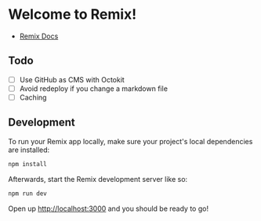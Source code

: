 # Welcome to Remix!

- [Remix Docs](https://remix.run/docs)

## Todo

- [ ] Use GitHub as CMS with Octokit
- [ ] Avoid redeploy if you change a markdown file
- [ ] Caching

## Development

To run your Remix app locally, make sure your project's local dependencies are installed:

```sh
npm install
```

Afterwards, start the Remix development server like so:

```sh
npm run dev
```

Open up [http://localhost:3000](http://localhost:3000) and you should be ready to go!
